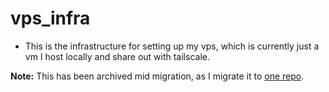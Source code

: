 # vps_infra
+ This is the infrastructure for setting up my vps, which is currently just a vm I host locally and share out with tailscale. 

**Note:** This has been archived mid migration, as I migrate it to [one repo](https://github.com/ataylor-us/nuc_infra).
